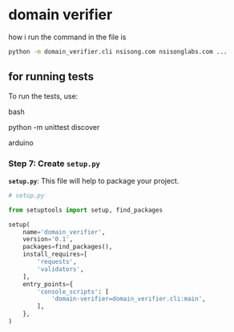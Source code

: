 # domain verifier


how i run the command in the file is 
```bash
python -m domain_verifier.cli nsisong.com nsisonglabs.com ...
```


## for running tests

To run the tests, use:

bash

python -m unittest discover

arduino


### Step 7: Create `setup.py`

**`setup.py`**: This file will help to package your project.

```python
# setup.py

from setuptools import setup, find_packages

setup(
    name='domain_verifier',
    version='0.1',
    packages=find_packages(),
    install_requires=[
        'requests',
        'validators',
    ],
    entry_points={
        'console_scripts': [
            'domain-verifier=domain_verifier.cli:main',
        ],
    },
)